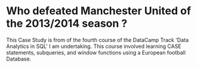 # Who defeated Manchester United of the 2013/2014 season ?

This Case Study is from of the fourth course of the DataCamp Track 'Data Analytics in SQL' I am undertaking. 
This course involved learning CASE statements, subqueries, and window functions using a European football Database.

